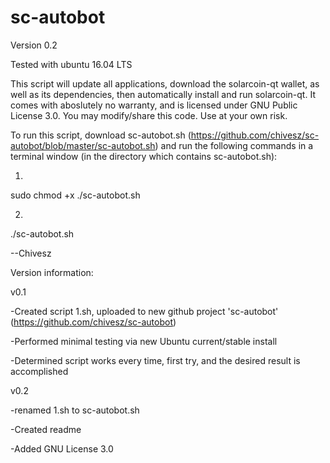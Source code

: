 # sc-autobot
Version 0.2

Tested with ubuntu 16.04 LTS

This script will update all applications, download the solarcoin-qt wallet, as well as its dependencies, then automatically install and run solarcoin-qt. It comes with aboslutely no warranty, and is licensed under GNU Public License 3.0. You may modify/share this code. Use at your own risk.


To run this script, download sc-autobot.sh (https://github.com/chivesz/sc-autobot/blob/master/sc-autobot.sh) and run the following commands in a terminal window (in the directory which contains sc-autobot.sh):

1.
sudo chmod +x ./sc-autobot.sh

2.
./sc-autobot.sh


--Chivesz

Version information:

v0.1

-Created script 1.sh, uploaded to new github project 'sc-autobot' (https://github.com/chivesz/sc-autobot)

-Performed minimal testing via new Ubuntu current/stable install

-Determined script works every time, first try, and the desired result is accomplished

v0.2

-renamed 1.sh to sc-autobot.sh

-Created readme

-Added GNU License 3.0
